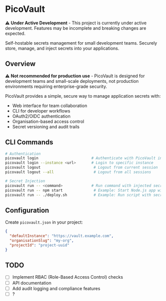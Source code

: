 # PicoVault

⚠️ **Under Active Development** - This project is currently under active development. Features may be incomplete and breaking changes are expected.

Self-hostable secrets management for small development teams. Securely store, manage, and inject secrets into your applications.

## Overview

⚠️ **Not recommended for production use** - PicoVault is designed for development teams and small-scale deployments, not production environments requiring enterprise-grade security.

PicoVault provides a simple, secure way to manage application secrets with:

- Web interface for team collaboration
- CLI for developer workflows
- OAuth2/OIDC authentication
- Organisation-based access control
- Secret versioning and audit trails

## CLI Commands

```bash
# Authentication
picovault login                        # Authenticate with PicoVault instance
picovault login --instance <url>       # Login to specific instance
picovault logout                        # Logout from current session
picovault logout --all                  # Logout from all sessions

# Secret Injection
picovault run -- <command>             # Run command with injected secrets
picovault run -- npm start              # Example: Start Node.js app with secrets
picovault run -- ./deploy.sh            # Example: Run script with secrets
```

## Configuration

Create `picovault.json` in your project:

```json
{
  "defaultInstance": "https://vault.example.com",
  "organisationSlug": "my-org",
  "projectId": "project-uuid"
}
```

## TODO

- [ ] Implement RBAC (Role-Based Access Control) checks
- [ ] API documentation
- [ ] Add audit logging and compliance features
- [ ] ?
